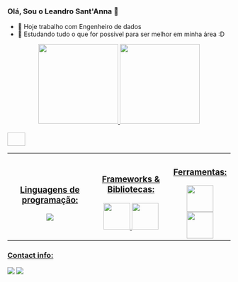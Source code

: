 ### Olá, Sou o Leandro Sant'Anna 👋

- 🔭 Hoje trabalho com Engenheiro de dados
- 🌱 Estudando tudo o que for possivel para ser melhor em minha área :D

<div align="center">
  <a href="https://github.com/LeandroSant02">
  <img height="180em" src="https://github-readme-stats.vercel.app/api?username=LeandroSant02&show_icons=true&theme=dracula&include_all_commits=true&count_private=true"/>
  <img height="180em" src="https://github-readme-stats.vercel.app/api/top-langs/?username=LeandroSant02&layout=compact&langs_count=7&theme=dracula"/>
</div>
  
<div style = "display= inline_block"><br>
  <img height="30" width="40 src="https://cdn.jsdelivr.net/gh/devicons/devicon/icons/python/python-original-wordmark.svg" />
</div>
  
  
<div align="center">
<table style="max-width:100%" border="0" cellspacing="0">
  <tr>
    <th>
      <h3>Linguagens de programação:</h3>
      <img " src="https://cdn.jsdelivr.net/gh/devicons/devicon/icons/python/python-original-wordmark.svg" />
    </th>
    <th>
      <h3>Frameworks & Bibliotecas:</h3>
      <img height='60' src="https://www.vectorlogo.zone/logos/apache_spark/apache_spark-ar21.svg" />
      <img height='60' src="https://cdn.jsdelivr.net/gh/devicons/devicon/icons/pandas/pandas-original-wordmark.svg" />
    </th>
    <th>
      <h3>Ferramentas:</h3>
      <img height='60' src="https://cdn.jsdelivr.net/gh/devicons/devicon/icons/jupyter/jupyter-original-wordmark.svg" />
      <img height='60' src="https://cdn.jsdelivr.net/gh/devicons/devicon/icons/vscode/vscode-original-wordmark.svg" />
    </th>
  </tr>
</table>
</div>



  <div> 
  <h3>Contact info:</h3>
  <a href = "mailto:leandro.sant02@hotmail.com" target="_blank"><img src="https://img.shields.io/badge/Microsoft_Outlook-0078D4?style=for-the-badge&logo=microsoft-outlook&logoColor=white" target="_blank"></a>
  <a href="https://www.linkedin.com/in/leandrosantanna/" target="_blank"><img src="https://img.shields.io/badge/-LinkedIn-%230077B5?style=for-the-badge&logo=linkedin&logoColor=white" target="_blank"></a> 
  </div>
